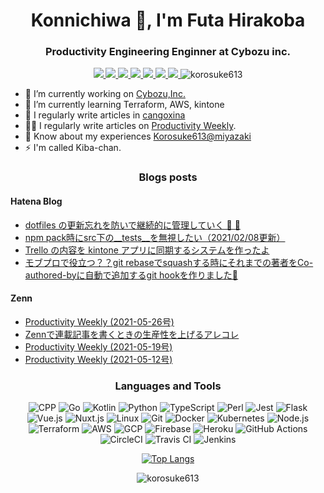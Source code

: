 <h1 align="center">Konnichiwa 👋, I'm Futa Hirakoba</h1>
<h3 align="center">Productivity Engineering Enginner at Cybozu inc.</h3>

<div align="center">
<a href="https://korosuke613.github.io" target="_blank" rel="noopener">
  <img src="https://img.shields.io/badge/-Homepage-134343?style=flat&amp">
</a>
<a href="https://korosuke613.hatenablog.com" target="_blank" rel="noopener">
  <img src="https://img.shields.io/badge/-Blog-9F55FF?style=flat&amp;logo=blogger&amp;logoColor=white">
</a>
<a href="https://zenn.dev/korosuke613" target="_blank" rel="noopener">
  <img src="https://img.shields.io/badge/-Zenn-3EA8FF?style=flat&logo=zenn&logoColor=white">
</a>
<a href="http://qiita.com/Shitimi_613" target="_blank" rel="noopener">
  <img src="https://img.shields.io/badge/-Qiita-55C500?style=flat&amp;logo=qiita&amp;logoColor=white">
</a>
<a href="https://twitter.com/Shitimi_613" target="_blank" rel="noopener">
  <img src="https://img.shields.io/badge/-Twitter-1DA1F2?style=flat&amp;logo=twitter&amp;logoColor=white">
</a>
<a href="https://www.facebook.com/futa.hirakoba.5" target="_blank" rel="noopener">
  <img src="https://img.shields.io/badge/-Facebook-1877F2?style=flat&amp;logo=facebook&amp;logoColor=white">
</a>
<a href="https://www.instagram.com/kwlv613/" target="_blank" rel="noopener">
  <img src="https://img.shields.io/badge/-Instagram-E4405F?style=flat&amp;logo=instagram&amp;logoColor=white">
</a><img src="https://komarev.com/ghpvc/?username=korosuke613&label=Profile%20views&color=0e75b6&style=flat" alt="korosuke613" /> </p>
</div>



- 🔭 I’m currently working on [Cybozu,Inc.](https://cybozu.co.jp/)
- 🌱 I’m currently learning Terraform, AWS, kintone
- 📝 I regularly write articles in [cangoxina](https://korosuke613.hatenablog.com/)
- 👨‍💻 I regularly write articles on [Productivity Weekly](https://zenn.dev/korosuke613).
- 📄 Know about my experiences [Korosuke613@miyazaki](https://korosuke613.github.io/)
- ⚡ I'm called Kiba-chan.

<h3 align="center">Blogs posts</h3>

<h4>Hatena Blog</h4>

<!-- HATENA-POST-LIST:START -->
- [dotfiles の更新忘れを防いで継続的に管理していく 🔧 💪](https://korosuke613.hatenablog.com/entry/2021/05/23/mydotfiles?utm_source=feed)
- [npm pack時にsrc下の__tests__を無視したい（2021/02/08更新）](https://korosuke613.hatenablog.com/entry/2021/02/08/npm_pack_ignore_tests?utm_source=feed)
- [Trello の内容を kintone アプリに同期するシステムを作ったよ](https://korosuke613.hatenablog.com/entry/2020/12/10/trekin-about?utm_source=feed)
- [モブプロで役立つ？？git rebaseでsquashする時にそれまでの著者をCo-authored-byに自動で追加するgit hookを作りました🎉](https://korosuke613.hatenablog.com/entry/2020/09/11/auto-insert-co-author?utm_source=feed)
<!-- HATENA-POST-LIST:END -->

<h4>Zenn</h4>

<!-- ZENN-POST-LIST:START -->
- [Productivity Weekly (2021-05-26号)](https://zenn.dev/korosuke613/articles/productivity-weekly-20210526)
- [Zennで連載記事を書くときの生産性を上げるアレコレ](https://zenn.dev/korosuke613/articles/easy-generate-pw-article)
- [Productivity Weekly (2021-05-19号)](https://zenn.dev/korosuke613/articles/productivity-weekly-20210519)
- [Productivity Weekly (2021-05-12号)](https://zenn.dev/korosuke613/articles/productivity-weekly-20210512)
<!-- ZENN-POST-LIST:END -->


<h3 align="center">Languages and Tools</h3>
<div align="center">

![ CPP](https://img.shields.io/static/v1?label=&message=C%2B%2B&color=00599C&style=flat&logo=c%2B%2B)
![ Go](https://img.shields.io/static/v1?label=&message=Go&color=00ADD8&style=flat&logo=go&logoColor=white)
![ Kotlin](https://img.shields.io/static/v1?label=&message=Kotlin&color=0095D5&style=flat&logo=kotlin&logoColor=white) 
![ Python](https://img.shields.io/static/v1?label=&message=Python&color=3776AB&style=flat&logo=python&logoColor=white)
![ TypeScript](https://img.shields.io/static/v1?label=&message=TypeScript&color=3178C6&style=flat&logo=typescript&logoColor=white) 
![ Perl](https://img.shields.io/static/v1?label=&message=Perl&color=39457E&style=flat&logo=perl&logoColor=white)
![ Jest](https://img.shields.io/static/v1?label=&message=Jest&color=C21325&style=flat&logo=jest&logoColor=white)
![ Flask](https://img.shields.io/static/v1?label=&message=Flask&color=000000&style=flat&logo=flask&logoColor=white)
![ Vue.js](https://img.shields.io/static/v1?label=&message=Vue.js&color=4FC08D&style=flat&logo=vue.js&logoColor=white)
![ Nuxt.js](https://img.shields.io/static/v1?label=&message=Nuxt.js&color=00C58E&style=flat&logo=nuxt.js&logoColor=white) 
![ Linux](https://img.shields.io/static/v1?label=&message=Linux&color=FCC624&style=flat&logo=linux&logoColor=black)
![ Git](https://img.shields.io/static/v1?label=&message=Git&color=F05032&style=flat&logo=git&logoColor=white) 
![ Docker](https://img.shields.io/static/v1?label=&message=Docker&color=2496ED&style=flat&logo=docker&logoColor=white) 
![ Kubernetes](https://img.shields.io/static/v1?label=&message=Kubernetes&color=326CE5&style=flat&logo=kubernetes&logoColor=white)
![ Node.js](https://img.shields.io/static/v1?label=&message=Node.js&color=339933&style=flat&logo=node.js&logoColor=white) 
![ Terraform](https://img.shields.io/static/v1?label=&message=Terraform&color=623CE4&style=flat&logo=terraform&logoColor=white)
![ AWS](https://img.shields.io/static/v1?label=&message=AWS&color=232F3E&style=flat&logo=Amazon%20AWS) 
![ GCP](https://img.shields.io/static/v1?label=&message=GCP&color=4285F4&style=flat&logo=google-cloud&logoColor=white) 
![ Firebase](https://img.shields.io/static/v1?label=&message=Firebase&color=FFCA28&style=flat&logo=firebase&logoColor=black) 
![ Heroku](https://img.shields.io/static/v1?label=&message=Heroku&color=430098&style=flat&logo=heroku&logoColor=white) 
![ GitHub Actions](https://img.shields.io/static/v1?label=&message=GitHub%20Actions&color=2088FF&style=flat&logo=github%20actions&logoColor=white) 
![ CircleCI](https://img.shields.io/static/v1?label=&message=CircleCI&color=343434&style=flat&logo=circleci) 
![ Travis CI](https://img.shields.io/static/v1?label=&message=Travis%20CI&color=3EAAAF&style=flat&logo=travis-ci&logoColor=white) 
![ Jenkins](https://img.shields.io/static/v1?label=&message=Jenkins&color=D24939&style=flat&logo=jenkins&logoColor=white) 
</div>

<div align="center">

[![Top Langs](https://github-readme-stats.vercel.app/api/top-langs/?username=korosuke613&layout=compact&hide=TeX,JavaScript,HTML)](https://github.com/anuraghazra/github-readme-stats)  

<!-- ![Metrics](https://metrics.lecoq.io/korosuke613?template=classic&base.header=0&base.repositories=0&languages=1&languages.ignored=TeX%2CCSS%2CHTML%2CCMake&languages.colors=github&languages.threshold=0%25&config.timezone=Asia%2FTokyo&config.animated=true) -->

<p><img align="center" src="https://github-readme-streak-stats.herokuapp.com/?user=korosuke613&theme=dark" alt="korosuke613" /></p>


</div>
